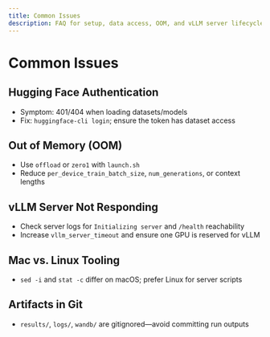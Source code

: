 ```yaml
---
title: Common Issues
description: FAQ for setup, data access, OOM, and vLLM server lifecycle.
---
```


# Common Issues

## Hugging Face Authentication

- Symptom: 401/404 when loading datasets/models
- Fix: `huggingface-cli login`; ensure the token has dataset access

## Out of Memory (OOM)

- Use `offload` or `zero1` with `launch.sh`
- Reduce `per_device_train_batch_size`, `num_generations`, or context lengths

## vLLM Server Not Responding

- Check server logs for `Initializing server` and `/health` reachability
- Increase `vllm_server_timeout` and ensure one GPU is reserved for vLLM

## Mac vs. Linux Tooling

- `sed -i` and `stat -c` differ on macOS; prefer Linux for server scripts

## Artifacts in Git

- `results/`, `logs/`, `wandb/` are gitignored—avoid committing run outputs


